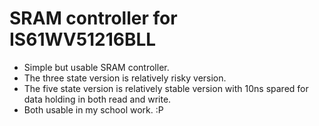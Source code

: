 # SRAM controller for IS61WV51216BLL

+ Simple but usable SRAM controller.
+ The three state version is relatively risky version.
+ The five state version is relatively stable version with 10ns spared for data holding in both read and write.
+ Both usable in my school work. :P